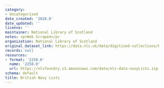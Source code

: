 ```yaml
---
category:
- Uncategorised
date_created: '2020.0'
date_updated: ''
license: ''
maintainer: National Library of Scotland
notes: <p>Web Scraped</p>
organization: National Library of Scotland
original_dataset_link: https://data.nls.uk/data/digitised-collections/british-navy-lists/
records: null
resources:
- format: '2258.0'
  name: '2258.0'
  url: https://nlsfoundry.s3.amazonaws.com/data/nls-data-navyLists.zip
schema: default
title: British Navy Lists
---
```

